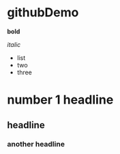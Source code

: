 # githubDemo

**bold**

*italic*

* list
* two
* three
# number 1 headline
## headline
### another headline
